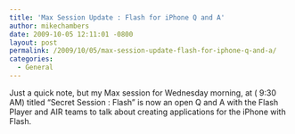 ```yaml
---
title: 'Max Session Update : Flash for iPhone Q and A'
author: mikechambers
date: 2009-10-05 12:11:01 -0800
layout: post
permalink: /2009/10/05/max-session-update-flash-for-iphone-q-and-a/
categories:
  - General
---
```



Just a quick note, but my Max session for Wednesday morning, at ( 9:30 AM) titled &#8220;Secret Session : Flash&#8221; is now an open Q and A with the Flash Player and AIR teams to talk about creating applications for the iPhone with Flash.